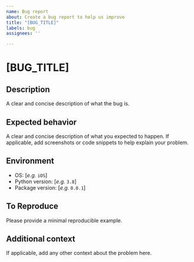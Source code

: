 ```yaml
---
name: Bug report
about: Create a bug report to help us improve
title: "[BUG_TITLE]"
labels: bug
assignees: ''

---
```


# [BUG_TITLE]

## Description

A clear and concise description of what the bug is.

## Expected behavior

A clear and concise description of what you expected to happen.
If applicable, add screenshots or code snippets to help explain your problem.

## Environment
 - OS: [_e.g._ `iOS`]
 - Python version: [_e.g._ `3.8`]
 - Package version: [_e.g._ `0.0.1`]

## To Reproduce

Please provide a minimal reproducible example.

## Additional context

If applicable, add any other context about the problem here.
